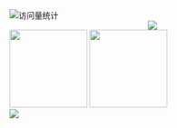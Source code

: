 <!-- profile logo 个人资料徽标 -->
 <div>
   
   <!-- visitor statistics logo 访问量统计徽标 -->
   <img src="https://komarev.com/ghpvc/?username=TheCyberWeaver&label=Views&color=0e75b6&style=flat" alt="访问量统计" />
 </div>

<div align="center">
  
  <!-- dynamic typing effect 动态打字效果 -->
  <div>
    <a href="https://www.thomas-hub.com/">
      <img src="https://readme-typing-svg.demolab.com?font=Fira+Code&pause=1000&width=435&lines=console.log(%22Hello%2C%20World%22);The%20Cyber%20Weaver&center=true&size=27" />
    </a>
  </div>
</div>
<img height="137px" src="https://github-readme-stats-git-masterrstaa-rickstaa.vercel.app/api?username=TheCyberWeaver&hide_title=true&hide_border=true&show_icons=true&include_all_commits=true&line_height=21text_color=000&icon_color=000&bg_color=0,ea6161,ffc64d,fffc4d,52fa5a&theme=graywhite" />
<img height="137px" src="https://github-stats-eight-mu.vercel.app/api/top-langs/?username=TheCyberWeaver&hide_title=true&hide_border=true&layout=compact&langs_count=6&text_color=000&icon_color=fff&bg_color=0,52fa5a,4dfcff,c64dff&theme=graywhite" /><br>
<div><img src="https://github-profile-trophy.vercel.app/?username=TheCyberWeaver&theme=gruvbox&row=1&column=7&no-frame=true&no-bg=true" /><br/></div>

<!--
**TheCyberWeaver/TheCyberWeaver** is a ✨ _special_ ✨ repository because its `README.md` (this file) appears on your GitHub profile.

Here are some ideas to get you started:

- 🔭 I’m currently working on ...
- 🌱 I’m currently learning ...
- 👯 I’m looking to collaborate on ...
- 🤔 I’m looking for help with ...
- 💬 Ask me about ...
- 📫 How to reach me: ...
- 😄 Pronouns: ...
- ⚡ Fun fact: ...
-->
